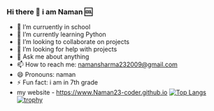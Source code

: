 ### Hi there 👋 i am Naman 🆒



- 🔭 I’m curruently in school
- 🌱 I’m currently learning Python
- 👯 I’m looking to collaborate on projects
- 🤔 I’m looking for help with projects
- 💬 Ask me about anything
- 📫 How to reach me: namansharma232009@gmail.com
- 😄 Pronouns: naman
- ⚡ Fun fact: i am in 7th grade
- my website - https://www.Naman23-coder.github.io
[![Top Langs](https://github-readme-stats.vercel.app/api/top-langs/?username=Naman23-coder&langs_count=12)](https://github.com/anuraghazra/github-readme-stats)
[![trophy](https://github-profile-trophy.vercel.app/?username=Naman23-coder&theme=onedark)](https://github.com/ryo-ma/github-profile-trophy)
